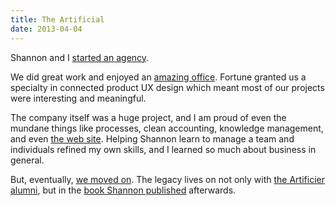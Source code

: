 ```yaml
---
title: The Artificial
date: 2013-04-04
---
```


Shannon and I [started an agency](https://hans.gerwitz.com/2018/06/07/the-artificial-genesis.html.html).

We did great work and enjoyed an [amazing office](/2018/06/13/week-271.html). Fortune granted us a specialty in connected product UX design which meant most of our projects were interesting and meaningful.

The company itself was a huge project, and I am proud of even the mundane things like processes, clean accounting, knowledge management, and even [the web site](./website/). Helping Shannon learn to manage a team and individuals refined my own skills, and I learned so much about business in general.

But, eventually, [we moved on](https://hans.gerwitz.com/2018/07/24/week-277.html). The legacy lives on not only with [the Artificier alumni](https://www.linkedin.com/search/results/people/?facetPastCompany=%5B%223202291%22%5D), but in the [book Shannon published](/history/events/2020-practical-guide/) afterwards.

